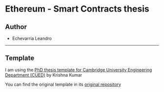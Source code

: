 Ethereum - Smart Contracts thesis
========================

## Author
*   Echevarria Leandro

--------------------------------------------------------------------------------

## Template

I am using the [PhD thesis template for Cambridge University Engineering Department (CUED)](https://github.com/kks32/phd-thesis-template) by Krishna Kumar

You can find the original template in its [original repository](https://github.com/kks32/phd-thesis-template)
